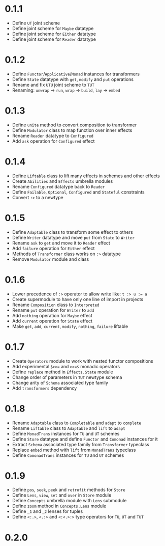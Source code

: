 # 0.1.1
* Define `UT` joint scheme
* Define joint scheme for `Maybe` datatype
* Define joint scheme for `Either` datatype
* Define joint scheme for `Reader` datatype

# 0.1.2
* Define `Functor`/`Applicative`/`Monad` instances for transformers
* Define `State` datatype with `get`, `modify` and `put` operations
* Rename and fix `UTU` joint scheme to `TUT`
* Renaming: `unwrap` -> `run`, `wrap` -> `build`, `lay` -> `embed`

# 0.1.3
* Define `unite` method to convert composition to transformer
* Define `Modulator` class to map function over inner effects
* Rename `Reader` datatype to `Configured`
* Add `ask` operation for `Configured` effect

# 0.1.4
* Define `Liftable` class to lift many effects in schemes and other effects
* Create `Abilities` and `Effects` umbrella modules
* Rename `Configured` datatype back to `Reader`
* Define `Failable`, `Optional`, `Configured` and `Stateful` constraints
* Convert `:>` to a newtype

# 0.1.5
* Define `Adaptable` class to transform some effect to others
* Define `Writer` datatype and move `put` from `State` to `Writer`
* Rename `ask` to `get` and move it to `Reader` effect
* Add `failure` operation for `Either` effect
* Methods of `Transformer` class works on `:>` datatype
* Remove `Modulator` module and class

# 0.1.6
* Lower precedence of `:>` operator to allow write like: `t :> u := a`
* Create supermodule to have only one line of import in projects
* Rename `Composition` class to `Interpreted`
* Rename `put` operation for `Writer` to `add`
* Add `nothing` operation for `Maybe` effect
* Add `current` operation for `State` effect
* Make `get`, `add`, `current`, `modify`, `nothing`, `failure` liftable

# 0.1.7
* Create `Operators` module to work with nested functor compositions
* Add experimental `$>>=` and `>>=$` monadic operators
* Define `replace` method in `Effects.State` module
* Change order of parameters in `TUT` newtype schema
* Change arity of `Schema` associated type family
* Add `transformers` dependency

# 0.1.8
* Rename `Adaptable` class to `Completable` and `adapt` to `complete`
* Rename `Liftable` class to `Adaptable` and `lift` to `adapt`
* Define `MonadTrans` instances for `TU` and `UT` schemes
* Define `Store` datatype and define `Functor` and `Comonad` instances for it
* Extract `Schema` associated type family from `Transformer` typeclass
* Replace `embed` method with `lift` from `MonadTrans` typeclass
* Define `ComonadTrans` instances for `TU` and `UT` schemes

# 0.1.9
* Define `pos`, `seek`, `peek` and `retrofit` methods for `Store`
* Define `Lens`, `view`, `set` and `over` in `Store` module
* Define `Concepts` umbrella module with `Lens` submodule
* Define `zoom` method in `Concepts.Lens` module
* Define `_1` and `_2` lenses for tuples
* Define `<:.>`, `<.:>` and `<:<.>:>` type operators for `TU`, `UT` and `TUT`

# 0.2.0
